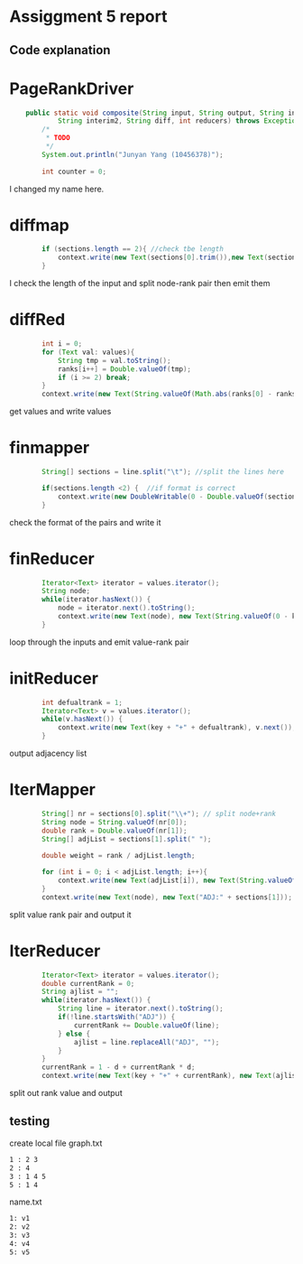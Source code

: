 
# Assiggment 5 report


## Code explanation

# PageRankDriver

```java
	public static void composite(String input, String output, String interim1,
			String interim2, String diff, int reducers) throws Exception {
		/*
		 * TODO 
		 */
		System.out.println("Junyan Yang (10456378)");
		
		int counter = 0;
```

I changed my name here. 

# diffmap
```java
		if (sections.length == 2){ //check tbe length
			context.write(new Text(sections[0].trim()),new Text(sections[1].trim()));
		}
```
I check the length of the input and split node-rank pair then emit them

# diffRed
```java
		int i = 0;
		for (Text val: values){
			String tmp = val.toString();
			ranks[i++] = Double.valueOf(tmp);
			if (i >= 2) break;
		}
		context.write(new Text(String.valueOf(Math.abs(ranks[0] - ranks[1]))), new Text());
```
get values and write values


# finmapper
```java
		String[] sections = line.split("\t"); //split the lines here

		if(sections.length <2) {  //if format is correct
			context.write(new DoubleWritable(0 - Double.valueOf(sections[1])), new Text(sections[0]));
		}
```
check the format of the pairs and write it 

# finReducer
```java
		Iterator<Text> iterator = values.iterator();
		String node;
		while(iterator.hasNext()) {
			node = iterator.next().toString();
			context.write(new Text(node), new Text(String.valueOf(0 - key.get())));
		}
```
loop through the inputs and emit value-rank pair

# initReducer
```java
		int defualtrank = 1;
		Iterator<Text> v = values.iterator();
		while(v.hasNext()) {
			context.write(new Text(key + "+" + defualtrank), v.next());
		}
```
output adjacency list 

# IterMapper
```java
		String[] nr = sections[0].split("\\+"); // split node+rank
		String node = String.valueOf(nr[0]);
		double rank = Double.valueOf(nr[1]);
		String[] adjList = sections[1].split(" ");

		double weight = rank / adjList.length;
		
		for (int i = 0; i < adjList.length; i++){
			context.write(new Text(adjList[i]), new Text(String.valueOf(weight)));
		}
		context.write(new Text(node), new Text("ADJ:" + sections[1]));
```
split value rank pair and output it

# IterReducer

```java
		Iterator<Text> iterator = values.iterator();
		double currentRank = 0; 
		String ajlist = "";
		while(iterator.hasNext()) {
			String line = iterator.next().toString();
			if(!line.startsWith("ADJ")) {
				currentRank += Double.valueOf(line);
			} else {
				ajlist = line.replaceAll("ADJ", "");
			}
		}
		currentRank = 1 - d + currentRank * d;
		context.write(new Text(key + "+" + currentRank), new Text(ajlist));
```
split out rank value and output

## testing
create local file graph.txt 
```bash
1 : 2 3
2 : 4
3 : 1 4 5
5 : 1 4
```
name.txt
```bash
1: v1
2: v2
3: v3
4: v4
5: v5
```
